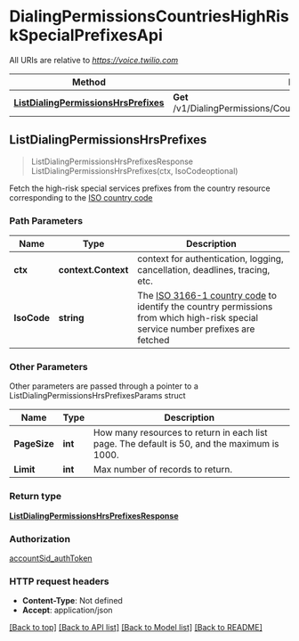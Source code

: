 # DialingPermissionsCountriesHighRiskSpecialPrefixesApi

All URIs are relative to *https://voice.twilio.com*

Method | HTTP request | Description
------------- | ------------- | -------------
[**ListDialingPermissionsHrsPrefixes**](DialingPermissionsCountriesHighRiskSpecialPrefixesApi.md#ListDialingPermissionsHrsPrefixes) | **Get** /v1/DialingPermissions/Countries/{IsoCode}/HighRiskSpecialPrefixes | 



## ListDialingPermissionsHrsPrefixes

> ListDialingPermissionsHrsPrefixesResponse ListDialingPermissionsHrsPrefixes(ctx, IsoCodeoptional)



Fetch the high-risk special services prefixes from the country resource corresponding to the [ISO country code](https://en.wikipedia.org/wiki/ISO_3166-1_alpha-2)

### Path Parameters


Name | Type | Description
------------- | ------------- | -------------
**ctx** | **context.Context** | context for authentication, logging, cancellation, deadlines, tracing, etc.
**IsoCode** | **string** | The [ISO 3166-1 country code](https://en.wikipedia.org/wiki/ISO_3166-1_alpha-2) to identify the country permissions from which high-risk special service number prefixes are fetched

### Other Parameters

Other parameters are passed through a pointer to a ListDialingPermissionsHrsPrefixesParams struct


Name | Type | Description
------------- | ------------- | -------------
**PageSize** | **int** | How many resources to return in each list page. The default is 50, and the maximum is 1000.
**Limit** | **int** | Max number of records to return.

### Return type

[**ListDialingPermissionsHrsPrefixesResponse**](ListDialingPermissionsHrsPrefixesResponse.md)

### Authorization

[accountSid_authToken](../README.md#accountSid_authToken)

### HTTP request headers

- **Content-Type**: Not defined
- **Accept**: application/json

[[Back to top]](#) [[Back to API list]](../README.md#documentation-for-api-endpoints)
[[Back to Model list]](../README.md#documentation-for-models)
[[Back to README]](../README.md)


